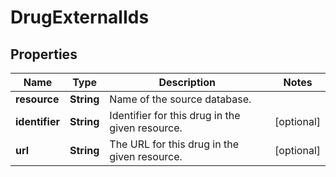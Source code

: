 # DrugExternalIds

## Properties
Name | Type | Description | Notes
------------ | ------------- | ------------- | -------------
**resource** | **String** | Name of the source database. | 
**identifier** | **String** | Identifier for this drug in the given resource. |  [optional]
**url** | **String** | The URL for this drug in the given resource. |  [optional]
